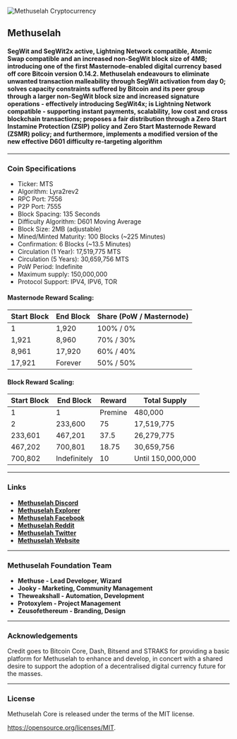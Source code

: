 
![Methuselah Cryptocurrency](https://github.com/methuselah-coin/methuselah/raw/master/doc/methuselah.png)


## Methuselah

#### SegWit and SegWit2x active, Lightning Network compatible, Atomic Swap compatible and an increased non-SegWit block size of 4MB;  introducing one of the first Masternode-enabled digital currency based off core Bitcoin version 0.14.2.  Methuselah endeavours to eliminate unwanted transaction malleability through SegWit activation from day 0; solves capacity constraints suffered by Bitcoin and its peer group through a larger non-SegWit block size and increased signature operations - effectively introducing SegWit4x; is Lightning Network compatible - supporting instant payments, scalability, low cost and cross blockchain transactions; proposes a fair distribution through a Zero Start Instamine Protection (ZSIP) policy and Zero Start Masternode Reward (ZSMR) policy; and furthermore, implements a modified version of the new effective D601 difficulty re-targeting algorithm

__________________________________________________________________________


### Coin Specifications

- Ticker: MTS
- Algorithm: Lyra2rev2
- RPC Port: 7556
- P2P Port: 7555
- Block Spacing: 135 Seconds
- Difficulty Algorithm: D601 Moving Average
- Block Size: 2MB (adjustable)
- Mined/Minted Maturity: 100 Blocks (~225 Minutes)
- Confirmation: 6 Blocks (~13.5 Minutes)
- Circulation (1 Year): 17,519,775 MTS
- Circulation (5 Years): 30,659,756 MTS
- PoW Period: Indefinite
- Maximum supply: 150,000,000
- Protocol Support: IPV4, IPV6, TOR

#### Masternode Reward Scaling:  
Start Block | End Block | Share (PoW / Masternode) |
| --- | --- | --- |	
| 1 | 1,920 | 100% / 0% |
| 1,921 | 8,960 | 70% / 30% |
| 8,961 | 17,920 | 60% / 40% |
| 17,921 | Forever | 50% / 50%	 |


#### Block Reward Scaling:  
| Start Block | End Block | Reward | Total Supply |
| --- | --- | --- | --- |
| 1 | 1 | Premine | 480,000 |
| 2 | 233,600 | 75 | 17,519,775 |
| 233,601 | 467,201 | 37.5 | 26,279,775 |
| 467,202 | 700,801 | 18.75 | 30,659,756 |
| 700,802 | Indefinitely | 10 | Until 150,000,000 |


__________________________________________________________________________


### Links

- **[Methuselah Discord](https://discord.gg/4p5muhb)**
- **[Methuselah Explorer](https://explorer.methuselahcoin.io)**
- **[Methuselah Facebook](https://www.facebook.com/MethuselahCoin)**
- **[Methuselah Reddit](https://www.reddit.com/r/MethuselahCoin)**
- **[Methuselah Twitter](https://twitter.com/MethuselahCoin)**
- **[Methuselah Website](https://methuselahcoin.io)**

__________________________________________________________________________


### Methuselah Foundation Team

- **Methuse - Lead Developer, Wizard**
- **Jooky - Marketing, Community Management**
- **Theweakshall - Automation,  Development**
- **Protoxylem - Project Management**
- **Zeusofethereum - Branding, Design**

__________________________________________________________________________


### Acknowledgements

Credit goes to Bitcoin Core, Dash, Bitsend and STRAKS for providing a basic platform for Methuselah to enhance and develop, in concert with a shared desire to support the adoption of a decentralised digital currency future for the masses.


__________________________________________________________________________


### License

Methuselah Core is released under the terms of the MIT license.

https://opensource.org/licenses/MIT.
